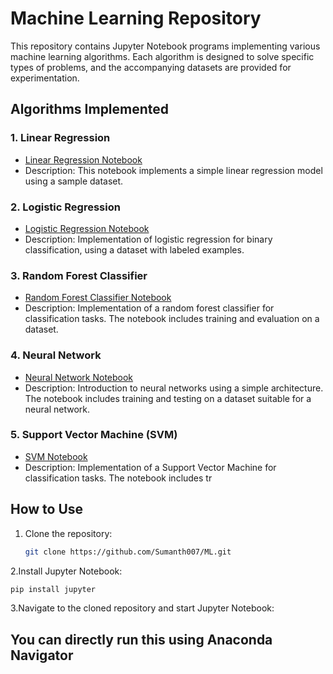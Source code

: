 # Machine Learning Repository

This repository contains Jupyter Notebook programs implementing various machine learning algorithms. Each algorithm is designed to solve specific types of problems, and the accompanying datasets are provided for experimentation.

## Algorithms Implemented

### 1. Linear Regression

- [Linear Regression Notebook](linear_regression.ipynb)
- Description: This notebook implements a simple linear regression model using a sample dataset.

### 2. Logistic Regression

- [Logistic Regression Notebook](logistic_regression.ipynb)
- Description: Implementation of logistic regression for binary classification, using a dataset with labeled examples.

### 3. Random Forest Classifier

- [Random Forest Classifier Notebook](random_forest_classifier.ipynb)
- Description: Implementation of a random forest classifier for classification tasks. The notebook includes training and evaluation on a dataset.

### 4. Neural Network

- [Neural Network Notebook](neural_network.ipynb)
- Description: Introduction to neural networks using a simple architecture. The notebook includes training and testing on a dataset suitable for a neural network.

### 5. Support Vector Machine (SVM)

- [SVM Notebook](svm.ipynb)
- Description: Implementation of a Support Vector Machine for classification tasks. The notebook includes tr


## How to Use

1. Clone the repository:

   ```bash
   git clone https://github.com/Sumanth007/ML.git
   ```

2.Install Jupyter Notebook:

   ```python
   pip install jupyter
   ```

3.Navigate to the cloned repository and start Jupyter Notebook:


## You can directly run this using Anaconda Navigator
